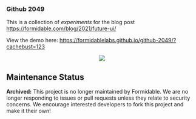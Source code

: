 ### Github 2049

This is a collection of *experiments* for the blog post https://formidable.com/blog/2021/future-ui/

View the demo here: https://formidablelabs.github.io/github-2049/?cachebust=123

<p align="center">
  <img src="https://user-images.githubusercontent.com/848347/106199611-93db9100-616a-11eb-8acd-cb98406a9d56.gif">
</p>


## Maintenance Status

**Archived:** This project is no longer maintained by Formidable. We are no longer responding to issues or pull requests unless they relate to security concerns. We encourage interested developers to fork this project and make it their own!
